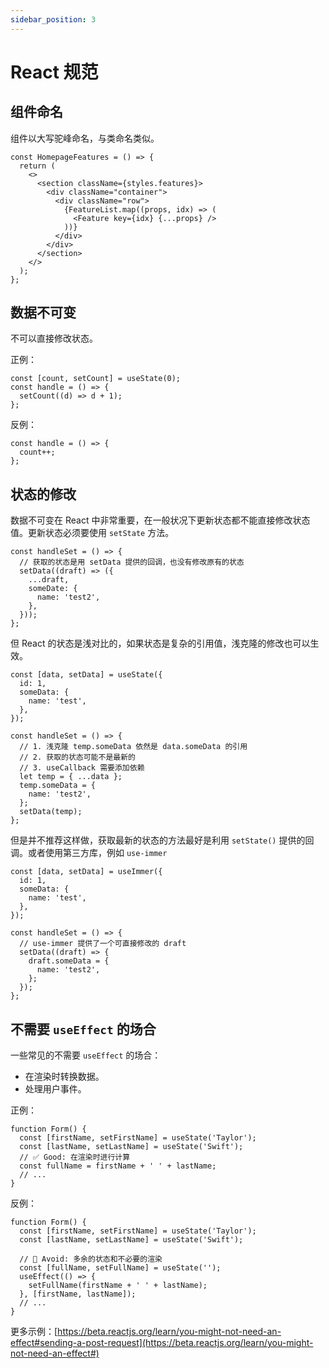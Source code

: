 ```yaml
---
sidebar_position: 3
---
```


# React 规范

## 组件命名

组件以大写驼峰命名，与类命名类似。

```tsx
const HomepageFeatures = () => {
  return (
    <>
      <section className={styles.features}>
        <div className="container">
          <div className="row">
            {FeatureList.map((props, idx) => (
              <Feature key={idx} {...props} />
            ))}
          </div>
        </div>
      </section>
    </>
  );
};
```

## 数据不可变

不可以直接修改状态。

正例：

```tsx
const [count, setCount] = useState(0);
const handle = () => {
  setCount((d) => d + 1);
};
```

反例：

```tsx
const handle = () => {
  count++;
};
```

## 状态的修改

数据不可变在 React 中非常重要，在一般状况下更新状态都不能直接修改状态值。更新状态必须要使用 `setState` 方法。

```tsx
const handleSet = () => {
  // 获取的状态是用 setData 提供的回调，也没有修改原有的状态
  setData((draft) => ({
    ...draft,
    someDate: {
      name: 'test2',
    },
  }));
};
```

但 React 的状态是浅对比的，如果状态是复杂的引用值，浅克隆的修改也可以生效。

```tsx
const [data, setData] = useState({
  id: 1,
  someData: {
    name: 'test',
  },
});

const handleSet = () => {
  // 1. 浅克隆 temp.someData 依然是 data.someData 的引用
  // 2. 获取的状态可能不是最新的
  // 3. useCallback 需要添加依赖
  let temp = { ...data };
  temp.someData = {
    name: 'test2',
  };
  setData(temp);
};
```

但是并不推荐这样做，获取最新的状态的方法最好是利用 `setState()` 提供的回调。或者使用第三方库，例如 `use-immer`

```tsx
const [data, setData] = useImmer({
  id: 1,
  someData: {
    name: 'test',
  },
});

const handleSet = () => {
  // use-immer 提供了一个可直接修改的 draft
  setData((draft) => {
    draft.someData = {
      name: 'test2',
    };
  });
};
```

## 不需要 `useEffect` 的场合

一些常见的不需要 `useEffect` 的场合：

- 在渲染时转换数据。
- 处理用户事件。

正例：

```tsx
function Form() {
  const [firstName, setFirstName] = useState('Taylor');
  const [lastName, setLastName] = useState('Swift');
  // ✅ Good: 在渲染时进行计算
  const fullName = firstName + ' ' + lastName;
  // ...
}
```

反例：

```tsx
function Form() {
  const [firstName, setFirstName] = useState('Taylor');
  const [lastName, setLastName] = useState('Swift');

  // 🔴 Avoid: 多余的状态和不必要的渲染
  const [fullName, setFullName] = useState('');
  useEffect(() => {
    setFullName(firstName + ' ' + lastName);
  }, [firstName, lastName]);
  // ...
}
```

更多示例：[https://beta.reactjs.org/learn/you-might-not-need-an-effect#sending-a-post-request](https://beta.reactjs.org/learn/you-might-not-need-an-effect#)
